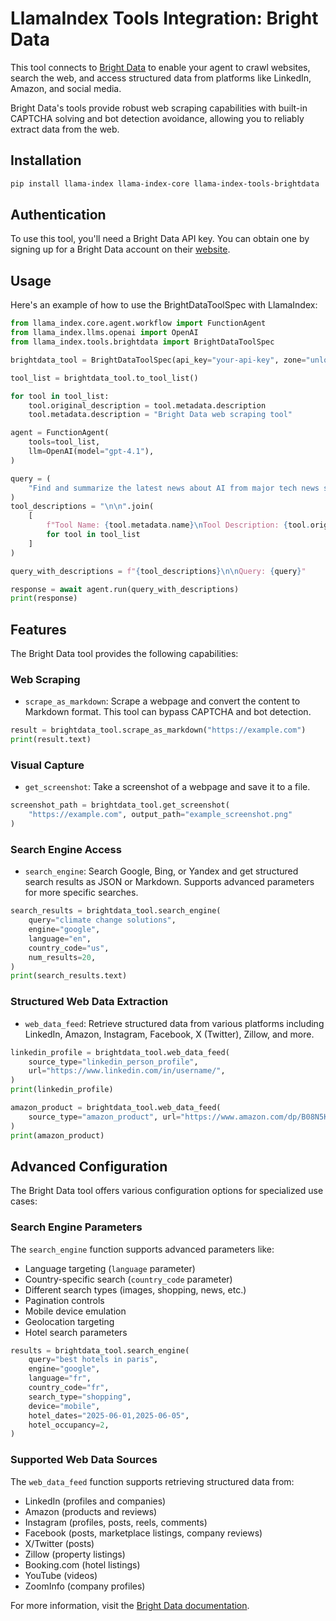 # LlamaIndex Tools Integration: Bright Data

This tool connects to [Bright Data](https://brightdata.com/) to enable your agent to crawl websites, search the web, and access structured data from platforms like LinkedIn, Amazon, and social media.

Bright Data's tools provide robust web scraping capabilities with built-in CAPTCHA solving and bot detection avoidance, allowing you to reliably extract data from the web.

## Installation

```bash
pip install llama-index llama-index-core llama-index-tools-brightdata
```

## Authentication

To use this tool, you'll need a Bright Data API key. You can obtain one by signing up for a Bright Data account on their [website](https://brightdata.com/).

## Usage

Here's an example of how to use the BrightDataToolSpec with LlamaIndex:

```python
from llama_index.core.agent.workflow import FunctionAgent
from llama_index.llms.openai import OpenAI
from llama_index.tools.brightdata import BrightDataToolSpec

brightdata_tool = BrightDataToolSpec(api_key="your-api-key", zone="unlocker")

tool_list = brightdata_tool.to_tool_list()

for tool in tool_list:
    tool.original_description = tool.metadata.description
    tool.metadata.description = "Bright Data web scraping tool"

agent = FunctionAgent(
    tools=tool_list,
    llm=OpenAI(model="gpt-4.1"),
)

query = (
    "Find and summarize the latest news about AI from major tech news sites"
)
tool_descriptions = "\n\n".join(
    [
        f"Tool Name: {tool.metadata.name}\nTool Description: {tool.original_description}"
        for tool in tool_list
    ]
)

query_with_descriptions = f"{tool_descriptions}\n\nQuery: {query}"

response = await agent.run(query_with_descriptions)
print(response)
```

## Features

The Bright Data tool provides the following capabilities:

### Web Scraping

- `scrape_as_markdown`: Scrape a webpage and convert the content to Markdown format. This tool can bypass CAPTCHA and bot detection.

```python
result = brightdata_tool.scrape_as_markdown("https://example.com")
print(result.text)
```

### Visual Capture

- `get_screenshot`: Take a screenshot of a webpage and save it to a file.

```python
screenshot_path = brightdata_tool.get_screenshot(
    "https://example.com", output_path="example_screenshot.png"
)
```

### Search Engine Access

- `search_engine`: Search Google, Bing, or Yandex and get structured search results as JSON or Markdown. Supports advanced parameters for more specific searches.

```python
search_results = brightdata_tool.search_engine(
    query="climate change solutions",
    engine="google",
    language="en",
    country_code="us",
    num_results=20,
)
print(search_results.text)
```

### Structured Web Data Extraction

- `web_data_feed`: Retrieve structured data from various platforms including LinkedIn, Amazon, Instagram, Facebook, X (Twitter), Zillow, and more.

```python
linkedin_profile = brightdata_tool.web_data_feed(
    source_type="linkedin_person_profile",
    url="https://www.linkedin.com/in/username/",
)
print(linkedin_profile)

amazon_product = brightdata_tool.web_data_feed(
    source_type="amazon_product", url="https://www.amazon.com/dp/B08N5KWB9H"
)
print(amazon_product)
```

## Advanced Configuration

The Bright Data tool offers various configuration options for specialized use cases:

### Search Engine Parameters

The `search_engine` function supports advanced parameters like:

- Language targeting (`language` parameter)
- Country-specific search (`country_code` parameter)
- Different search types (images, shopping, news, etc.)
- Pagination controls
- Mobile device emulation
- Geolocation targeting
- Hotel search parameters

```python
results = brightdata_tool.search_engine(
    query="best hotels in paris",
    engine="google",
    language="fr",
    country_code="fr",
    search_type="shopping",
    device="mobile",
    hotel_dates="2025-06-01,2025-06-05",
    hotel_occupancy=2,
)
```

### Supported Web Data Sources

The `web_data_feed` function supports retrieving structured data from:

- LinkedIn (profiles and companies)
- Amazon (products and reviews)
- Instagram (profiles, posts, reels, comments)
- Facebook (posts, marketplace listings, company reviews)
- X/Twitter (posts)
- Zillow (property listings)
- Booking.com (hotel listings)
- YouTube (videos)
- ZoomInfo (company profiles)

For more information, visit the [Bright Data documentation](https://docs.brightdata.com/).
